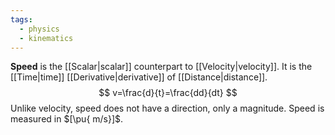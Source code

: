 ```yaml
---
tags:
  - physics
  - kinematics
---
```

**Speed** is the [[Scalar|scalar]] counterpart to [[Velocity|velocity]]. It is the [[Time|time]] [[Derivative|derivative]] of [[Distance|distance]].
$$
v=\frac{d}{t}=\frac{dd}{dt}
$$
Unlike velocity, speed does not have a direction, only a magnitude. Speed is measured in $[\pu{ m/s}]$.